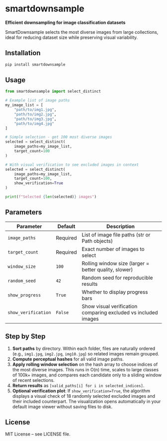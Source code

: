 # smartdownsample

**Efficient downsampling for image classification datasets**

SmartDownsample selects the most diverse images from large collections, ideal for reducing dataset size while preserving visual variability.

## Installation

```bash
pip install smartdownsample
```

## Usage

```python
from smartdownsample import select_distinct

# Example list of image paths
my_image_list = [
    "path/to/img1.jpg",
    "path/to/img2.jpg",
    "path/to/img3.jpg",
    "path/to/img4.jpg"
]

# Simple selection - get 100 most diverse images
selected = select_distinct(
    image_paths=my_image_list,
    target_count=100
)

# With visual verification to see excluded images in context
selected = select_distinct(
    image_paths=my_image_list,
    target_count=100,
    show_verification=True
)

print(f"Selected {len(selected)} images")

```

## Parameters

| Parameter | Default | Description |
|-----------|---------|-------------|
| `image_paths` | Required | List of image file paths (str or Path objects) |
| `target_count` | Required | Exact number of images to select |
| `window_size` | `100` | Rolling window size (larger = better quality, slower) |
| `random_seed` | `42` | Random seed for reproducible results |
| `show_progress` | `True` | Whether to display progress bars |
| `show_verification` | `False` | Show visual verification comparing excluded vs included images |

## Step by Step

1. **Sort paths** by directory. Within each folder, files are naturally ordered (e.g., `img1.jpg`, `img2.jpg`, `img10.jpg`) so related images remain grouped.  
2. **Compute perceptual hashes** for all valid image paths.  
3. **Apply rolling window selection** on the hash array to choose indices of the most diverse images. This runs in O(n) time, scales to large classes of 100k+ images, and compares each candidate only to a sliding window of recent selections.  
4. **Return results** as `[valid_paths[i] for i in selected_indices]`.  
5. **Optional verification plot**: If `show_verification=True`, the algorithm displays a visual check of 18 randomly selected excluded images and their included counterpart. The visualization opens automatically in your default image viewer without saving files to disk.

## License

MIT License – see LICENSE file.

